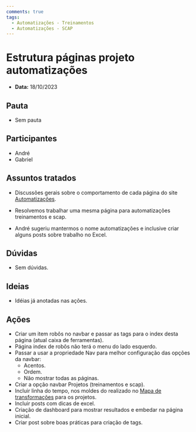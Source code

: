 ```yaml
---
comments: true
tags:
  - Automatizações - Treinamentos
  - Automatizações - SCAP
---
```


# Estrutura páginas projeto automatizações

- **Data:** 18/10/2023

## Pauta
- Sem pauta

## Participantes
- André
- Gabriel

## Assuntos tratados
- Discussões gerais sobre o comportamento de cada página do site [Automatizações](https://lab-mg.github.io/automatizacoes/).

- Resolvemos trabalhar uma mesma página para automatizações treinamentos e scap.

- André sugeriu mantermos o nome automatizações e inclusive criar alguns posts sobre trabalho no Excel.

## Dúvidas
- Sem dúvidas.

## Ideias
- Idéias já anotadas nas ações.

## Ações
- Criar um item robôs no navbar e passar as tags para o index desta página (atual caixa de ferramentas).
- Página index de robôs não terá o menu do lado esquerdo.
- Passar a usar a propriedade Nav para melhor configuração das opções da navbar:
    - Acentos.
    - Ordem.
    - Não mostrar todas as páginas.
- Criar a opção navbar Projetos (treinamentos e scap).
- Incluir linha do tempo, nos moldes do realizado no [Mapa de transformações](https://lab-mg.github.io/handbook/linha_do_tempo/mapa_transformacao/) para os projetos.
- Incluir posts com dicas de excel.
- Criação de dashboard para mostrar resultados e embedar na página inicial.
- Criar post sobre boas práticas para criação de tags.
